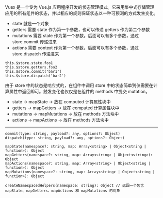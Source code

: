 Vuex 是一个专为 Vue.js 应用程序开发的状态管理模式。它采用集中式存储管理应用的所有组件的状态，并以相应的规则保证状态以一种可预测的方式发生变化。

* state 就是一个对象
* getters 需要 state 作为第一个参数，也可以传递 getters 作为第二个参数 
* mutations 需要 state 作为第一个参数，后面可以有多个参数，通过 store.commit 传递进来
* actions 需要 context 作为第一个参数，后面可以有多个参数，通过 store.dispatch 传递进来

```
this.$store.state.foo1
this.$store.getters.foo2
this.$store.commit('bar1')
this.$store.dispatch('bar2')
```

由于 store 中的状态是响应式的，在组件中调用 store 中的状态简单到仅需要在计算属性中返回即可。触发变化也仅仅是在组件的 methods 中提交 mutation。

* state -> mapState -> 放在 computed 计算属性块中
* getters -> mapGetters -> 放在 computed 计算属性块中
* mutations -> mapMutations -> 放在 methods 方法块中
* actions -> mapActions -> 放在 methods 方法块中

---

```
commit(type: string, payload?: any, options?: Object)
dispatch(type: string, payload?: any, options?: Object)

mapState(namespace?: string, map: Array<string> | Object<string | function>): Object
mapGetters(namespace?: string, map: Array<string> | Object<string>): Object
mapActions(namespace?: string, map: Array<string> | Object<string | function>): Object
mapMutations(namespace?: string, map: Array<string> | Object<string | function>): Object

createNamespacedHelpers(namespace: string): Object // 返回一个包含 mapState、mapGetters、mapActions 和 mapMutations 的对象
```
